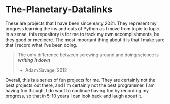 # The-Planetary-Datalinks

These are projects that I have been since early 2021. They represent my progress learning the ins and outs of Python as I move from topic to topic. In a sense, this repository is for me to track my own accomplishments, be they good or mediocre. The most important thing about it is that I make sure that I record what I've been doing. 

> The only difference between screwing around and doing science is __*writing it down*__
> - Adam Savage, 2012

Overall, this is a series of fun projects for me. They are certainly not the best projects out there, and I'm certainly not the best programmer. I am having fun though, I do want to continue having fun by recording my progress, so that in 5-10 years I can look back and laugh about it.
